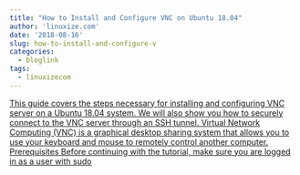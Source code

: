 ```yaml
---
title: "How to Install and Configure VNC on Ubuntu 18.04"
author: 'linuxize.com'
date: '2018-08-16'
slug: how-to-install-and-configure-v
categories:
  - bloglink
tags:
  - linuxizecom
---
```


[This guide covers the steps necessary for installing and configuring VNC server on a Ubuntu 18.04 system. We will also show you how to securely connect to the VNC server through an SSH tunnel. Virtual Network Computing (VNC) is a graphical desktop sharing system that allows you to use your keyboard and mouse to remotely control another computer. Prerequisites Before continuing with the tutorial, make sure you are logged in as a user with sudo<i class="fas fa-external-link-alt"></i>](https://linuxize.com/post/how-to-install-and-configure-vnc-on-ubuntu-18-04/)

